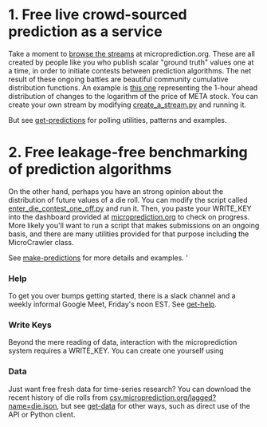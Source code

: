 

# 1. Free live crowd-sourced prediction as a service

Take a moment to [browse the streams](https://www.microprediction.org/browse_streams.html) at microprediction.org. These are all created by people like you who publish scalar "ground truth" values one at a time, in order to initiate contests between prediction algorithms. The net result of these ongoing battles are beautiful community cumulative distribution functions. An example is [this one](https://www.microprediction.org/stream_dashboard.html?stream=faang_1&horizon=3555) representing the 1-hour ahead distribution of changes to the logarithm of the price of META stock. You can create your own stream by modifying [create_a_stream.py](https://github.com/microprediction/microprediction/blob/master/hello_world/create_a_stream.py) and running it. 

But see [get-predictions](https://microprediction.github.io/get-predictions.html) for polling utilities, patterns and examples. 

# 2. Free leakage-free benchmarking of prediction algorithms

On the other hand, perhaps you have an strong opinion about the distribution of future values of a die roll. You can modify the script called
[enter_die_contest_one_off.py](https://github.com/microprediction/microprediction/blob/master/hello_world/enter_die_contest_one_off.py) and run it. Then, you paste your WRITE_KEY into the dashboard provided at [microprediction.org](https://www.microprediction.org/) to check on progress. More likely you'll want to run a script that makes submissions on an ongoing basis, and there are many utilities provided for that purpose including the MicroCrawler class. 

See [make-predictions](https://microprediction.github.io/make-predictions.html) for more details and examples. 
'

### Help  

To get you over bumps getting started, there is a slack channel and a weekly informal Google Meet, Friday's noon EST. See [get-help](https://microprediction.github.io/get-help.html). 

### Write Keys

Beyond the mere reading of data, interaction with the microprediction system requires a WRITE_KEY. You can create one yourself using 


### Data

Just want free fresh data for time-series research? You can download the recent history of die rolls from [csv.microprediction.org/lagged?name=die.json](https://csv.microprediction.org/lagged?name=die.json), but see [get-data](https://microprediction.github.io/get-data.html) for other ways, such as direct use of the API or Python client. 



